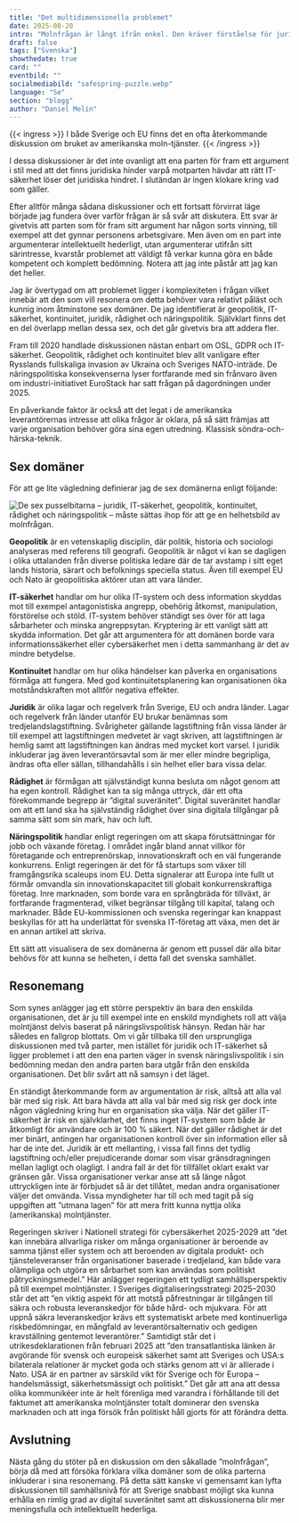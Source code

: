 ```yaml
---
title: "Det multidimensionella problemet"
date: 2025-08-20
intro: "Molnfrågan är långt ifrån enkel. Den kräver förståelse för juridik, IT-säkerhet, geopolitik och mer – sex domäner som tillsammans formar en komplex helhet."
draft: false
tags: ["Svenska"]
showthedate: true
card: ""
eventbild: ""
socialmediabild: "safespring-puzzle.webp"
language: "Se"
section: "blogg"
author: "Daniel Melin"
---
```


{{< ingress >}}
I både Sverige och EU finns det en ofta återkommande diskussion om bruket av amerikanska moln-tjänster.
{{< /ingress >}}

I dessa diskussioner är det inte ovanligt att ena parten för fram ett argument i stil med att det finns juridiska hinder varpå motparten hävdar att rätt IT-säkerhet löser det juridiska hindret. I slutändan är ingen klokare kring vad som gäller.

Efter alltför många sådana diskussioner och ett fortsatt förvirrat läge började jag fundera över varför frågan är så svår att diskutera. Ett svar är givetvis att parten som för fram sitt argument har någon sorts vinning, till exempel att det gynnar personens arbetsgivare. Men även om en part inte argumenterar intellektuellt hederligt, utan argumenterar utifrån sitt särintresse, kvarstår problemet att väldigt få verkar kunna göra en både kompetent och komplett bedömning. Notera att jag inte påstår att jag kan det heller.

Jag är övertygad om att problemet ligger i komplexiteten i frågan vilket innebär att den som vill resonera om detta behöver vara relativt påläst och kunnig inom åtminstone sex domäner. De jag identifierat är geopolitik, IT-säkerhet, kontinuitet, juridik, rådighet och näringspolitik. Självklart finns det en del överlapp mellan dessa sex, och det går givetvis bra att addera fler.

Fram till 2020 handlade diskussionen nästan enbart om OSL, GDPR och IT-säkerhet. Geopolitik, rådighet och kontinuitet blev allt vanligare efter Rysslands fullskaliga invasion av Ukraina och Sveriges NATO-inträde. De näringspolitiska konsekvenserna lyser fortfarande med sin frånvaro även om industri-initiativet EuroStack har satt frågan på dagordningen under 2025.

En påverkande faktor är också att det legat i de amerikanska leverantörernas intresse att olika frågor är oklara, på så sätt främjas att varje organisation behöver göra sina egen utredning. Klassisk söndra-och-härska-teknik.

## Sex domäner
För att ge lite vägledning definierar jag de sex domänerna enligt följande:

![De sex pusselbitarna – juridik, IT-säkerhet, geopolitik, kontinuitet, rådighet och näringspolitik – måste sättas ihop för att ge en helhetsbild av molnfrågan.](/img/blogg/cards/safespring-puzzle.svg)

**Geopolitik** är en vetenskaplig disciplin, där politik, historia och sociologi analyseras med referens till geografi. Geopolitik är något vi kan se dagligen i olika uttalanden från diverse politiska ledare där de tar avstamp i sitt eget lands historia, särart och befolknings speciella status. Även till exempel EU och Nato är geopolitiska aktörer utan att vara länder.

**IT-säkerhet** handlar om hur olika IT-system och dess information skyddas mot till exempel antagonistiska angrepp, obehörig åtkomst, manipulation, förstörelse och stöld. IT-system behöver ständigt ses över för att laga sårbarheter och minska angreppsytan. Kryptering är ett vanligt sätt att skydda information. Det går att argumentera för att domänen borde vara informationssäkerhet eller cybersäkerhet men i detta sammanhang är det av mindre betydelse.

**Kontinuitet** handlar om hur olika händelser kan påverka en organisations förmåga att fungera. Med god kontinuitetsplanering kan organisationen öka motståndskraften mot alltför negativa effekter.

**Juridik** är olika lagar och regelverk från Sverige, EU och andra länder. Lagar och regelverk från länder utanför EU brukar benämnas som tredjelandslagstiftning. Svårigheter gällande lagstiftning från vissa länder är till exempel att lagstiftningen medvetet är vagt skriven, att lagstiftningen är hemlig samt att lagstiftningen kan ändras med mycket kort varsel. I juridik inkluderar jag även leverantörsavtal som är mer eller mindre begripliga, ändras ofta eller sällan, tillhandahålls i sin helhet eller bara vissa delar.

**Rådighet** är förmågan att självständigt kunna besluta om något genom att ha egen kontroll. Rådighet kan ta sig många uttryck, där ett ofta förekommande begrepp är ”digital suveränitet”. Digital suveränitet handlar om att ett land ska ha självständig rådighet över sina digitala tillgångar på samma sätt som sin mark, hav och luft.

**Näringspolitik** handlar enligt regeringen om att skapa förutsättningar för jobb och växande företag. I området ingår bland annat villkor för företagande och entreprenörskap, innovationskraft och en väl fungerande konkurrens. Enligt regeringen är det för få startups som växer till framgångsrika scaleups inom EU. Detta signalerar att Europa inte fullt ut förmår omvandla sin innovationskapacitet till globalt konkurrenskraftiga företag. Inre marknaden, som borde vara en språngbräda för tillväxt, är fortfarande fragmenterad, vilket begränsar tillgång till kapital, talang och marknader. Både EU-kommissionen och svenska regeringar kan knappast beskyllas för att ha underlättat för svenska IT-företag att växa, men det är en annan artikel att skriva.

Ett sätt att visualisera de sex domänerna är genom ett pussel där alla bitar behövs för att kunna se helheten, i detta fall det svenska samhället.


## Resonemang

Som synes anlägger jag ett större perspektiv än bara den enskilda organisationen, det är ju till exempel inte en enskild myndighets roll att välja molntjänst delvis baserat på näringslivspolitisk hänsyn. Redan här har således en fallgrop blottats. Om vi går tillbaka till den ursprungliga diskussionen med två parter, men istället för juridik och IT-säkerhet så ligger problemet i att den ena parten väger in svensk näringslivspolitik i sin bedömning medan den andra parten bara utgår från den enskilda organisationen. Det blir svårt att nå samsyn i det läget.

En ständigt återkommande form av argumentation är risk, alltså att alla val bär med sig risk. Att bara hävda att alla val bär med sig risk ger dock inte någon vägledning kring hur en organisation ska välja. När det gäller IT-säkerhet är risk en självklarhet, det finns inget IT-system som både är åtkomligt för användare och är 100 % säkert. När det gäller rådighet är det mer binärt, antingen har organisationen kontroll över sin information eller så har de inte det. Juridik är ett mellanting, i vissa fall finns det tydlig lagstiftning och/eller prejudicerande domar som visar gränsdragningen mellan lagligt och olagligt. I andra fall är det för tillfället oklart exakt var gränsen går. Vissa organisationer verkar anse att så länge något uttryckligen inte är förbjudet så är det tillåtet, medan andra organisationer väljer det omvända. Vissa myndigheter har till och med tagit på sig uppgiften att ”utmana lagen” för att mera fritt kunna nyttja olika (amerikanska) molntjänster.

Regeringen skriver i Nationell strategi för cybersäkerhet 2025-2029 att ”det kan innebära allvarliga risker om många organisationer är beroende av samma tjänst eller system och att beroenden av digitala produkt- och tjänsteleveranser från organisationer baserade i tredjeland, kan både vara olämpliga och utgöra en sårbarhet som kan användas som politiskt påtryckningsmedel.” Här anlägger regeringen ett tydligt samhällsperspektiv på till exempel molntjänster. I Sveriges digitaliseringsstrategi 2025–2030 står det att ”en viktig aspekt för att motstå påfrestningar är tillgången till säkra och robusta leveranskedjor för både hård- och mjukvara. För att uppnå säkra leveranskedjor krävs ett systematiskt arbete med kontinuerliga riskbedömningar, en mångfald av leverantörsalternativ och gedigen kravställning gentemot leverantörer.” Samtidigt står det i utrikesdeklarationen från februari 2025 att ”den transatlantiska länken är avgörande för svensk och europeisk säkerhet samt att Sveriges och USA:s bilaterala relationer är mycket goda och stärks genom att vi är allierade i Nato. USA är en partner av särskild vikt för Sverige och för Europa – handelsmässigt, säkerhetsmässigt och politiskt.” Det går att ana att dessa olika kommunikéer inte är helt förenliga med varandra i förhållande till det faktumet att amerikanska molntjänster totalt dominerar den svenska marknaden och att inga försök från politiskt håll gjorts för att förändra detta.

## Avslutning

Nästa gång du stöter på en diskussion om den såkallade ”molnfrågan”, börja då med att försöka förklara vilka domäner som de olika parterna inkluderar i sina resonemang. På detta sätt kanske vi gemensamt kan lyfta diskussionen till samhällsnivå för att Sverige snabbast möjligt ska kunna erhålla en rimlig grad av digital suveränitet samt att diskussionerna blir mer meningsfulla och intellektuellt hederliga.




